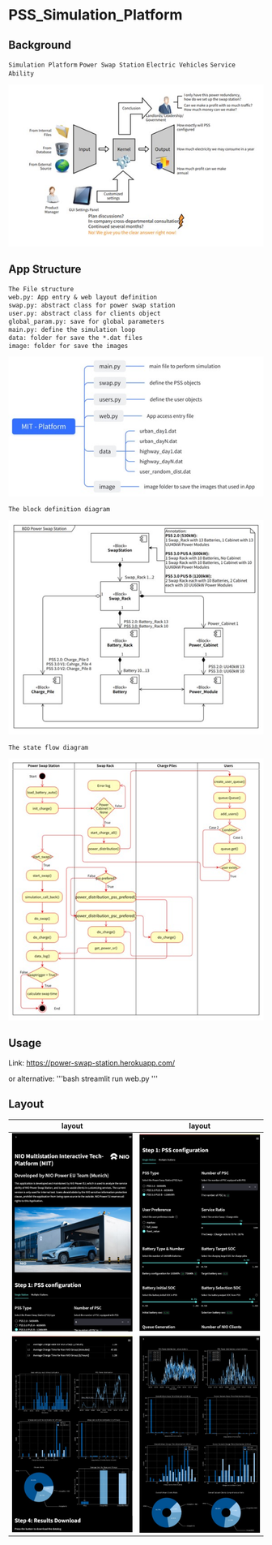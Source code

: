 # PSS_Simulation_Platform

## Background
`Simulation Platform` `Power Swap Station`  `Electric Vehicles` `Service Ability`  

![background](https://github.com/Ghiara/PSS_Simulation_Platform/raw/main/image/pic1.jpg)

## App Structure
```
The File structure
web.py: App entry & web layout definition
swap.py: abstract class for power swap station
user.py: abstract class for clients object
global_param.py: save for global parameters
main.py: define the simulation loop
data: folder for save the *.dat files
image: folder for save the images

```
![file structure](https://github.com/Ghiara/PSS_Simulation_Platform/raw/main/image/pic2.jpg)
```
The block definition diagram
```
![BDD](https://github.com/Ghiara/PSS_Simulation_Platform/raw/main/image/pic3.jpg)
```
The state flow diagram
```
![stateflow](https://github.com/Ghiara/PSS_Simulation_Platform/raw/main/image/pic4.jpg)

## Usage
Link: https://power-swap-station.herokuapp.com/

or alternative: 
'''bash
streamlit run web.py
'''

## Layout
| layout | layout |
| ------ | ------ |
| ![layout1](https://github.com/Ghiara/PSS_Simulation_Platform/raw/main/image/pic5.jpg)   | ![layout2](https://github.com/Ghiara/PSS_Simulation_Platform/raw/main/image/pic6.jpg)   |
| ![layout3](https://github.com/Ghiara/PSS_Simulation_Platform/raw/main/image/pic7.jpg)   | ![layout4](https://github.com/Ghiara/PSS_Simulation_Platform/raw/main/image/pic8.jpg)   |




